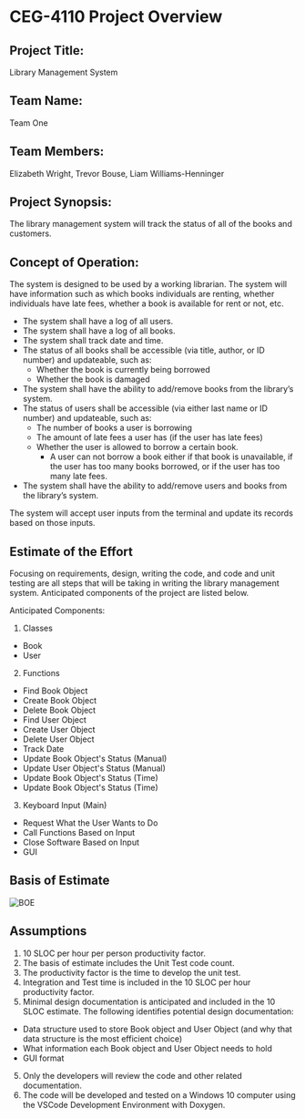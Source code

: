 # CEG-4110 Project Overview

## Project Title: 
Library Management System

## Team Name: 
Team One

## Team Members: 
Elizabeth Wright, Trevor Bouse, Liam Williams-Henninger

## Project Synopsis: 
The library management system will track the status of all of the books and customers.

## Concept of Operation: 
The system is designed to be used by a working librarian. The system will have information such as which books individuals are renting, whether individuals have late fees, whether a book is available for rent or not, etc.


-	The system shall have a log of all users.
-	The system shall have a log of all books.
-	The system shall track date and time.
-	The status of all books shall be accessible (via title, author, or ID number) and updateable, such as:
    -	Whether the book is currently being borrowed
    -	Whether the book is damaged
-	The system shall have the ability to add/remove books from the library’s system.
-	The status of users shall be accessible (via either last name or ID number) and updateable, such as:
    -	The number of books a user is borrowing
    -	The amount of late fees a user has (if the user has late fees)
    -	Whether the user is allowed to borrow a certain book.
        -	A user can not borrow a book either if that book is unavailable, if the user has too many books borrowed, or if the user has too many late fees.
-	The system shall have the ability to add/remove users and books from the library’s system.

The system will accept user inputs from the terminal and update its records based on those inputs.

## Estimate of the Effort 
Focusing on requirements, design, writing the code, and code and unit testing are all steps that will be taking in writing the library management system. Anticipated components of the project are listed below.

Anticipated Components:
1. Classes
 - Book
 - User
2. Functions
 - Find Book Object
 - Create Book Object
 - Delete Book Object
 - Find User Object
 - Create User Object
 - Delete User Object
 - Track Date
 - Update Book Object's Status (Manual)
 - Update User Object's Status (Manual)
 - Update Book Object's Status (Time)
 - Update Book Object's Status (Time)
3. Keyboard Input (Main)
 - Request What the User Wants to Do
 - Call Functions Based on Input
 - Close Software Based on Input
 - GUI
 
## Basis of Estimate

![BOE](https://user-images.githubusercontent.com/77339445/188673473-be277ffe-0875-4f9c-b8a8-cd55d825e987.png)

## Assumptions
1. 10 SLOC per hour per person productivity factor.
2. The basis of estimate includes the Unit Test code count.
3. The productivity factor is the time to develop the unit test.
4. Integration and Test time is included in the 10 SLOC per hour productivity factor.
5. Minimal design documentation is anticipated and included in the 10 SLOC estimate. The following identifies potential design documentation:
- Data structure used to store Book object and User Object (and why that data structure is the most efficient choice)
- What information each Book object and User Object needs to hold
- GUI format
5. Only the developers will review the code and other related documentation.
6. The code will be developed and tested on a Windows 10 computer using the VSCode Development Environment with Doxygen.
